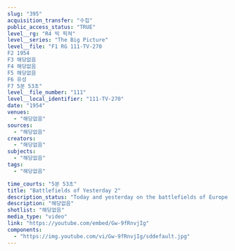 ```yaml
---
slug: "395"
acquisition_transfer: "수집"
public_access_status: "TRUE"
level__rg: "R4 빅 픽쳐"
level__series: "The Big Picture"
level__file: "F1 RG 111-TV-270
F2 1954
F3 해당없음
F4 해당없음
F5 해당없음
F6 유성
F7 5분 53초"
level__file_number: "111"
level__local_identifier: "111-TV-270"
date: "1954"
venues: 
  - "해당없음"
sources: 
  - "해당없음"
creators: 
  - "해당없음"
subjects: 
  - "해당없음"
tags: 
  - "해당없음"

time_courts: "5분 53초"
title: "Battlefields of Yesterday 2"
description_status: "Today and yesterday on the battlefields of Europe. A film visit to Normandy, across France and deep into the heart of Germany 10 years after D-day."
description: "해당없음"
shotlist: "해당없음"
media_type: "video"
link: "https://youtube.com/embed/Gw-9fRnvjIg"
components: 
  - "https://img.youtube.com/vi/Gw-9fRnvjIg/sddefault.jpg"
---
```

